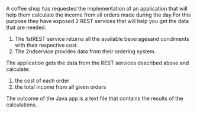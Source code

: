 
A coffee shop has requested the implementation of an application that will help them calculate the income from all orders made during the day.For this purpose they have exposed 2 REST services that will help you get the data that are needed.

1. The  1stREST  service  returns  all  the  available  beveragesand  condiments  with  their  respective  cost.
2. The 2ndservice provides data from their ordering system.

The application gets the data from the REST services described above and calculate:

1. the cost of each order 
2. the total income from all given orders

The outcome of the Java app is a text file that contains the results of the calculations.
